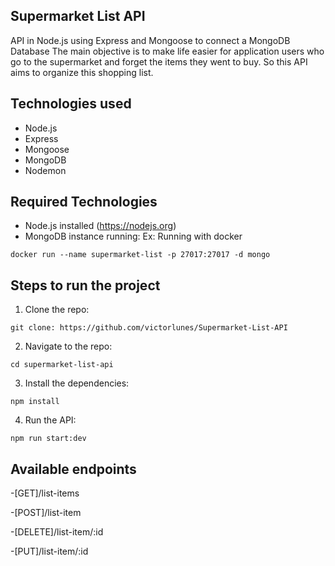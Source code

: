 ## Supermarket List API

API in Node.js using Express and Mongoose to connect a MongoDB Database
The main objective is to make life easier for application users who go to the supermarket and forget the items they went to buy. So this API aims to organize this shopping list.

## Technologies used

- Node.js
- Express
- Mongoose
- MongoDB
- Nodemon

## Required Technologies

- Node.js installed (https://nodejs.org)
- MongoDB instance running:
Ex: Running with docker
```
docker run --name supermarket-list -p 27017:27017 -d mongo
```

## Steps to run the project

1. Clone the repo:

```
git clone: https://github.com/victorlunes/Supermarket-List-API
```

2. Navigate to the repo:

```
cd supermarket-list-api
```

3. Install the dependencies:

```
npm install
```

4. Run the API:

```
npm run start:dev
```

## Available endpoints

-[GET]/list-items

-[POST]/list-item

-[DELETE]/list-item/:id

-[PUT]/list-item/:id